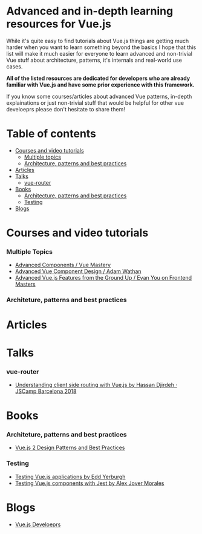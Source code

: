 # Advanced and in-depth learning resources for Vue.js
While it's quite easy to find tutorials about Vue.js things are getting much harder when you want to learn something beyond the basics 
I hope that this list will make it much easier for everyone to learn advanced and non-trivial Vue stuff about architecture, patterns, it's internals and real-world use cases. 

**All of the listed resources are dedicated for developers who are already familiar with Vue.js and have some prior experience with this framework.**

If you know some courses/articles about advanced Vue patterns, in-depth explainations or just non-trivial stuff that would be helpful for other vue develoeprs please don't hesitate to share them!


# Table of contents

- <a href="##courses-and-video-tutorials">Courses and video tutorials</a>
  - <a href="#multiple-topics">Multiple topics</a>
  - <a href="#architeture-patterns-and-best-practices">Architecture, patterns and best practices</a>
- <a href="#articles">Articles</a>
- <a href="#talks">Talks</a>
  - <a href="#vue-router">vue-router</a>
- <a href="#books">Books</a>
  - <a href="#architeture-patterns-and-best-practices-1">Architecture, patterns and best practices</a>
  - <a href="#testing">Testing</a>
- <a href="#blogs">Blogs</a>


# Courses and video tutorials

### Multiple Topics
- [Advanced Components / Vue Mastery](https://www.vuemastery.com/courses/advanced-components/the-introduction/)
- [Advanced Vue Component Design / Adam Wathan](https://adamwathan.me/advanced-vue-component-design/)
- [Advanced Vue.js Features from the Ground Up
 / Evan You on Frontend Masters](https://frontendmasters.com/courses/advanced-vue/)

### Architeture, patterns and best practices

# Articles

# Talks

### vue-router
  - [Understanding client side routing with Vue.js by Hassan Djirdeh · JSCamp Barcelona 2018](https://www.youtube.com/watch?v=YFnimUl8Qjo) 
  
# Books

### Architeture, patterns and best practices
- [Vue.js 2 Design Patterns and Best Practices](https://www.packtpub.com/web-development/vuejs-design-patterns-and-best-practices)

### Testing
- [Testing Vue.js applications by Edd Yerburgh](https://www.manning.com/books/testing-vuejs-applications)
- [Testing Vue.js components with Jest by Alex Jover Morales](https://leanpub.com/testingvuejscomponentswithjest/c/SbJMawK5HgGz)

# Blogs
- [Vue.js Develoeprs](https://vuejsdevelopers.com/)
